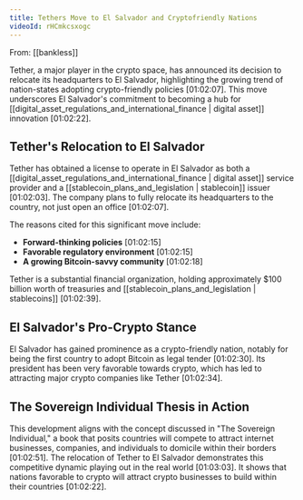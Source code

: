 ```yaml
---
title: Tethers Move to El Salvador and Cryptofriendly Nations
videoId: rHCmkcsxogc
---
```


From: [[bankless]] <br/> 

Tether, a major player in the crypto space, has announced its decision to relocate its headquarters to El Salvador, highlighting the growing trend of nation-states adopting crypto-friendly policies <a class="yt-timestamp" data-t="01:02:07">[01:02:07]</a>. This move underscores El Salvador's commitment to becoming a hub for [[digital_asset_regulations_and_international_finance | digital asset]] innovation <a class="yt-timestamp" data-t="01:02:22">[01:02:22]</a>.

## Tether's Relocation to El Salvador

Tether has obtained a license to operate in El Salvador as both a [[digital_asset_regulations_and_international_finance | digital asset]] service provider and a [[stablecoin_plans_and_legislation | stablecoin]] issuer <a class="yt-timestamp" data-t="01:02:03">[01:02:03]</a>. The company plans to fully relocate its headquarters to the country, not just open an office <a class="yt-timestamp" data-t="01:02:07">[01:02:07]</a>.

The reasons cited for this significant move include:
*   **Forward-thinking policies** <a class="yt-timestamp" data-t="01:02:15">[01:02:15]</a>
*   **Favorable regulatory environment** <a class="yt-timestamp" data-t="01:02:15">[01:02:15]</a>
*   **A growing Bitcoin-savvy community** <a class="yt-timestamp" data-t="01:02:18">[01:02:18]</a>

Tether is a substantial financial organization, holding approximately $100 billion worth of treasuries and [[stablecoin_plans_and_legislation | stablecoins]] <a class="yt-timestamp" data-t="01:02:39">[01:02:39]</a>.

## El Salvador's Pro-Crypto Stance

El Salvador has gained prominence as a crypto-friendly nation, notably for being the first country to adopt Bitcoin as legal tender <a class="yt-timestamp" data-t="01:02:30">[01:02:30]</a>. Its president has been very favorable towards crypto, which has led to attracting major crypto companies like Tether <a class="yt-timestamp" data-t="01:02:34">[01:02:34]</a>.

## The Sovereign Individual Thesis in Action

This development aligns with the concept discussed in "The Sovereign Individual," a book that posits countries will compete to attract internet businesses, companies, and individuals to domicile within their borders <a class="yt-timestamp" data-t="01:02:51">[01:02:51]</a>. The relocation of Tether to El Salvador demonstrates this competitive dynamic playing out in the real world <a class="yt-timestamp" data-t="01:03:03">[01:03:03]</a>. It shows that nations favorable to crypto will attract crypto businesses to build within their countries <a class="yt-timestamp" data-t="01:02:22">[01:02:22]</a>.